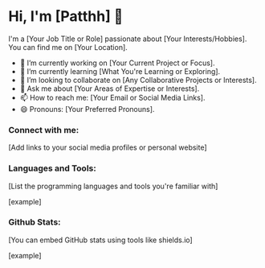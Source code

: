 # Hi, I'm [Patthh] 👋

I'm a [Your Job Title or Role] passionate about [Your Interests/Hobbies]. You can find me on [Your Location].

- 🔭 I’m currently working on [Your Current Project or Focus].
- 🌱 I’m currently learning [What You're Learning or Exploring].
- 👯 I’m looking to collaborate on [Any Collaborative Projects or Interests].
- 💬 Ask me about [Your Areas of Expertise or Interests].
- 📫 How to reach me: [Your Email or Social Media Links].
- 😄 Pronouns: [Your Preferred Pronouns].

### Connect with me:

[Add links to your social media profiles or personal website]

### Languages and Tools:

[List the programming languages and tools you're familiar with]

[example]

### Github Stats:

[You can embed GitHub stats using tools like shields.io]

[example]
